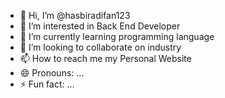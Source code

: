 - 👋 Hi, I’m @hasbiradifan123
- 👀 I’m interested in Back End Developer
- 🌱 I’m currently learning programming language
- 💞️ I’m looking to collaborate on industry
- 📫 How to reach me my Personal Website
- 😄 Pronouns: ...
- ⚡ Fun fact: ...

<!---
hasbiradifan123/hasbiradifan123 is a ✨ special ✨ repository because its `README.md` (this file) appears on your GitHub profile.
You can click the Preview link to take a look at your changes.
--->
